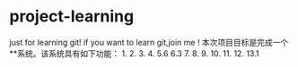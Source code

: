 # project-learning
just for learning git!
if you want to learn git,join me !
本次项目目标是完成一个**系统。该系统具有如下功能：
1.
2.
3.
4.
5.6
6.3
7.
8.
9.
10.
11.
12.
13.1
